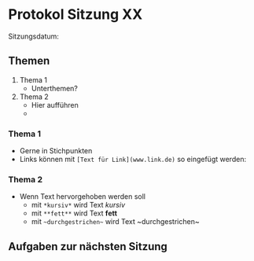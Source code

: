 # Protokol Sitzung XX #

Sitzungsdatum: 

## Themen ##

  1. Thema 1
      * Unterthemen?
  2. Thema 2
      * Hier aufführen
      * 

### Thema 1 ###

  * Gerne in Stichpunkten
  * Links können mit `[Text für Link](www.link.de)` so eingefügt werden: 

### Thema 2 ###

  * Wenn Text hervorgehoben werden soll
      * mit `*kursiv*` wird Text *kursiv*
      * mit `**fett**` wird Text **fett**
      * mit `~durchgestrichen~` wird Text ~durchgestrichen~

## Aufgaben zur nächsten Sitzung ##

